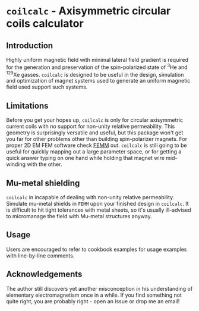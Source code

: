 # `coilcalc` - Axisymmetric circular coils calculator
## Introduction
Highly uniform magnetic field with minimal lateral field gradient is required for the generation and preservation of the spin-polarized state of <sup>3</sup>He and <sup>129</sup>Xe gasses. `coilcalc` is designed to be useful in the design, simulation and optimization of magnet systems used to generate an uniform magnetic field used support such systems.
## Limitations
Before you get your hopes up, `coilcalc` is only for circular axisymmetric current coils with no support for non-unity relative permeability. This geometry is surprisingly versatile and useful, but this package won't get you far for other problems other than building spin-polarizer magnets. For proper 2D EM FEM software check [FEMM](https://www.femm.info/wiki/HomePage) out. `coilcalc` is still going to be useful for quickly mapping out a large parameter space, or for getting a quick answer typing on one hand while holding that magnet wire mid-winding with the other. 

## Mu-metal shielding
`coilcalc` in incapable of dealing with non-unity relative permeability. Simulate mu-metal shields in `FEMM` upon your finished design in `coilcalc`. It is difficult to hit tight tolerances with metal sheets, so it's usually ill-advised to micromanage the field with Mu-metal structures anyway.

## Usage
Users are encouraged to refer to cookbook examples for usage examples with line-by-line comments.

## Acknowledgements
The author still discovers yet another misconception in his understanding of elementary electromagnetism once in a while. If you find something not quite right, you are probably right - open an issue or drop me an email!
